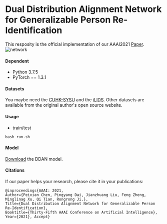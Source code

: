 # Dual Distribution Alignment Network for Generalizable Person Re-Identification

This resposity is the official implementation of our AAAI2021 [Paper](https://arxiv.org/abs/2007.13249). 
![network](./network.png)

#### Dependent
* Python 3.7.5
* PyTorch == 1.3.1
#### Datasets
You maybe need the [CUHK-SYSU](https://drive.google.com/file/d/1yoQOTp--ULGPct6erCsAQ_hd46hENE5G/view?usp=sharing) and the [iLIDS](https://drive.google.com/file/d/1_2bYbnH0GIDE6BfjZdtWVQE2nK134ZLi/view?usp=sharing).
Other datasets are available from the original author's open source website. 
#### Usage
* train/test 
```
bash run.sh
```
#### Model
[Download](https://drive.google.com/file/d/1ece571WcZ3ietIfDqA31yZ1loe0GfBka/view?usp=sharing) the DDAN model.

#### Citations
If our paper helps your research, please cite it in your publications:
```
@inproceedings{AAAI: 2021,
Author={Peixian Chen, Pingyang Dai, Jianzhuang Liu, Feng Zheng, Minglinag Xu, Qi Tian, Rongrong Ji.},
Title={Dual Distribution Alignment Network for Generalizable Person Re-Identification},
Booktitle={Thirty-Fifth AAAI Conference on Artificial Intelligence},
Year={2021}, Accept}
```

